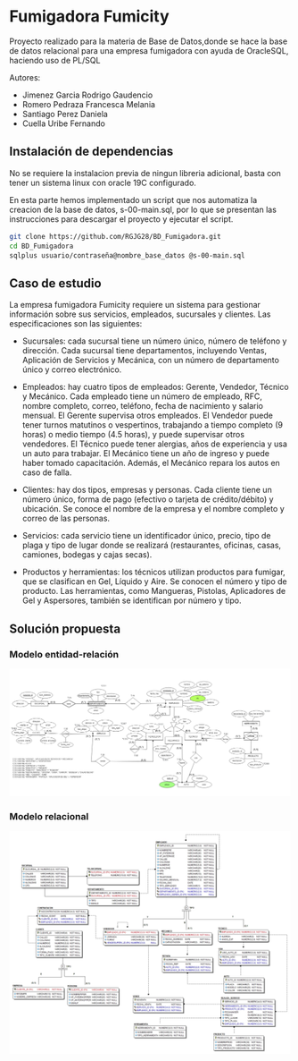 # Fumigadora Fumicity
Proyecto realizado para la materia de Base de Datos,donde se hace la base de datos relacional para una empresa fumigadora con ayuda de OracleSQL, haciendo uso de PL/SQL

Autores: 
- Jimenez Garcia Rodrigo Gaudencio
- Romero Pedraza Francesca Melania 
- Santiago Perez Daniela
- Cuella Uribe Fernando

## Instalación de dependencias
No se requiere la instalacion previa de ningun libreria adicional, basta con tener un sistema linux con oracle 19C configurado.

En esta parte hemos implementado un script que nos automatiza la creacion de la base de datos, s-00-main.sql, por lo que se presentan las instrucciones para descargar el proyecto y ejecutar el script.

```bash
git clone https://github.com/RGJG28/BD_Fumigadora.git 
cd BD_Fumigadora
sqlplus usuario/contraseña@nombre_base_datos @s-00-main.sql
```
## Caso de estudio
La empresa fumigadora Fumicity requiere un sistema para gestionar información sobre sus servicios, empleados, sucursales y clientes. Las especificaciones son las siguientes:

- Sucursales: cada sucursal tiene un número único, número de teléfono y dirección. Cada sucursal tiene departamentos, incluyendo Ventas, Aplicación de Servicios y Mecánica, con un número de departamento único y correo electrónico.

- Empleados: hay cuatro tipos de empleados: Gerente, Vendedor, Técnico y Mecánico. Cada empleado tiene un número de empleado, RFC, nombre completo, correo, teléfono, fecha de nacimiento y salario mensual. El Gerente supervisa otros empleados. 
  El Vendedor puede tener turnos matutinos o vespertinos, trabajando a tiempo completo (9 horas) o medio tiempo (4.5 horas), y puede supervisar otros vendedores. El Técnico puede tener alergias, años de experiencia y usa un auto para trabajar. 
  El Mecánico tiene un año de ingreso y puede haber tomado capacitación. Además, el Mecánico repara los autos en caso de falla.

- Clientes: hay dos tipos, empresas y personas. Cada cliente tiene un número único, forma de pago (efectivo o tarjeta de crédito/débito) y ubicación. Se conoce el nombre de la empresa y el nombre completo y correo de las personas.

- Servicios: cada servicio tiene un identificador único, precio, tipo de plaga y tipo de lugar donde se realizará (restaurantes, oficinas, casas, camiones, bodegas y cajas secas).

- Productos y herramientas: los técnicos utilizan productos para fumigar, que se clasifican en Gel, Líquido y Aire. Se conocen el número y tipo de producto. Las herramientas, como Mangueras, Pistolas, Aplicadores de Gel y Aspersores, también se 
  identifican por número y tipo.

## Solución propuesta
### Modelo entidad-relación
![Modelo entidad-relación](https://github.com/RGJG28/BD_Fumigadora/blob/main/src/BD_proyecto_fumigadora_MER.png)
### Modelo relacional
![Modelo relacional](https://github.com/RGJG28/BD_Fumigadora/blob/main/src/Proyecto_fumigadora_ET.jpg)

